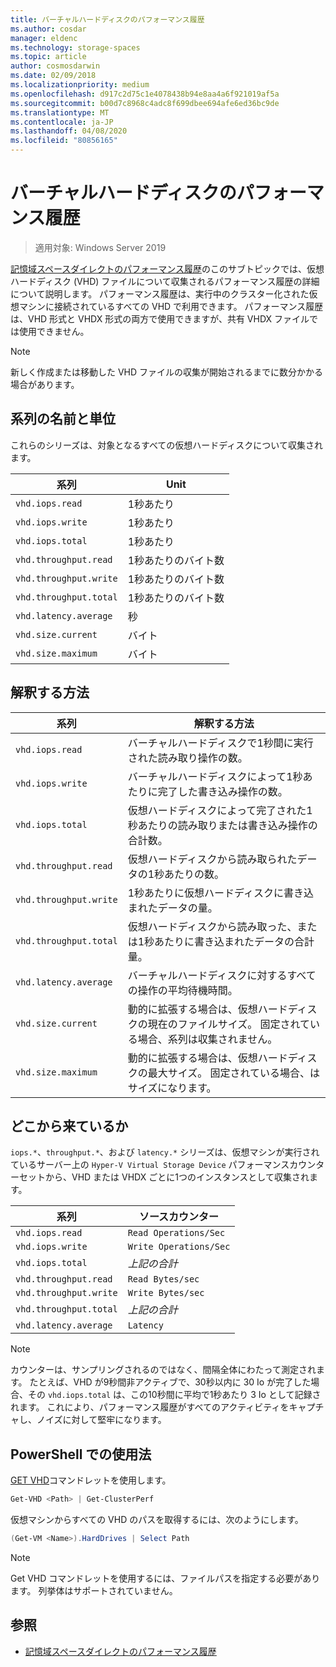 ```yaml
---
title: バーチャルハードディスクのパフォーマンス履歴
ms.author: cosdar
manager: eldenc
ms.technology: storage-spaces
ms.topic: article
author: cosmosdarwin
ms.date: 02/09/2018
ms.localizationpriority: medium
ms.openlocfilehash: d917c2d75c1e4078438b94e8aa4a6f921019af5a
ms.sourcegitcommit: b00d7c8968c4adc8f699dbee694afe6ed36bc9de
ms.translationtype: MT
ms.contentlocale: ja-JP
ms.lasthandoff: 04/08/2020
ms.locfileid: "80856165"
---
```

# <a name="performance-history-for-virtual-hard-disks"></a>バーチャルハードディスクのパフォーマンス履歴

> 適用対象: Windows Server 2019

[記憶域スペースダイレクトのパフォーマンス履歴](performance-history.md)のこのサブトピックでは、仮想ハードディスク (VHD) ファイルについて収集されるパフォーマンス履歴の詳細について説明します。 パフォーマンス履歴は、実行中のクラスター化された仮想マシンに接続されているすべての VHD で利用できます。 パフォーマンス履歴は、VHD 形式と VHDX 形式の両方で使用できますが、共有 VHDX ファイルでは使用できません。

   > [!NOTE]
   > 新しく作成または移動した VHD ファイルの収集が開始されるまでに数分かかる場合があります。

## <a name="series-names-and-units"></a>系列の名前と単位

これらのシリーズは、対象となるすべての仮想ハードディスクについて収集されます。

| 系列                    | Unit             |
|---------------------------|------------------|
| `vhd.iops.read`           | 1秒あたり       |
| `vhd.iops.write`          | 1秒あたり       |
| `vhd.iops.total`          | 1秒あたり       |
| `vhd.throughput.read`     | 1秒あたりのバイト数 |
| `vhd.throughput.write`    | 1秒あたりのバイト数 |
| `vhd.throughput.total`    | 1秒あたりのバイト数 |
| `vhd.latency.average`     | 秒          |
| `vhd.size.current`        | バイト            |
| `vhd.size.maximum`        | バイト            |

## <a name="how-to-interpret"></a>解釈する方法

| 系列                    | 解釈する方法                                                                                                 |
|---------------------------|------------------------------------------------------------------------------------------------------------------|
| `vhd.iops.read`           | バーチャルハードディスクで1秒間に実行された読み取り操作の数。                                         |
| `vhd.iops.write`          | バーチャルハードディスクによって1秒あたりに完了した書き込み操作の数。                                        |
| `vhd.iops.total`          | 仮想ハードディスクによって完了された1秒あたりの読み取りまたは書き込み操作の合計数。                          |
| `vhd.throughput.read`     | 仮想ハードディスクから読み取られたデータの1秒あたりの数。                                                     |
| `vhd.throughput.write`    | 1秒あたりに仮想ハードディスクに書き込まれたデータの量。                                                    |
| `vhd.throughput.total`    | 仮想ハードディスクから読み取った、または1秒あたりに書き込まれたデータの合計量。                                 |
| `vhd.latency.average`     | バーチャルハードディスクに対するすべての操作の平均待機時間。                                              |
| `vhd.size.current`        | 動的に拡張する場合は、仮想ハードディスクの現在のファイルサイズ。 固定されている場合、系列は収集されません。 |
| `vhd.size.maximum`        | 動的に拡張する場合は、仮想ハードディスクの最大サイズ。 固定されている場合、はサイズになります。                  |

## <a name="where-they-come-from"></a>どこから来ているか

`iops.*`、`throughput.*`、および `latency.*` シリーズは、仮想マシンが実行されているサーバー上の `Hyper-V Virtual Storage Device` パフォーマンスカウンターセットから、VHD または VHDX ごとに1つのインスタンスとして収集されます。

| 系列                    | ソースカウンター         |
|---------------------------|------------------------|
| `vhd.iops.read`           | `Read Operations/Sec`  |
| `vhd.iops.write`          | `Write Operations/Sec` |
| `vhd.iops.total`          | *上記の合計*     |
| `vhd.throughput.read`     | `Read Bytes/sec`       |
| `vhd.throughput.write`    | `Write Bytes/sec`      |
| `vhd.throughput.total`    | *上記の合計*     |
| `vhd.latency.average`     | `Latency`              |

   > [!NOTE]
   > カウンターは、サンプリングされるのではなく、間隔全体にわたって測定されます。 たとえば、VHD が9秒間非アクティブで、30秒以内に 30 Io が完了した場合、その `vhd.iops.total` は、この10秒間に平均で1秒あたり 3 Io として記録されます。 これにより、パフォーマンス履歴がすべてのアクティビティをキャプチャし、ノイズに対して堅牢になります。

## <a name="usage-in-powershell"></a>PowerShell での使用法

[GET VHD](https://docs.microsoft.com/powershell/module/hyper-v/get-vhd)コマンドレットを使用します。

```PowerShell
Get-VHD <Path> | Get-ClusterPerf
```

仮想マシンからすべての VHD のパスを取得するには、次のようにします。

```PowerShell
(Get-VM <Name>).HardDrives | Select Path
```

   > [!NOTE]
   > Get VHD コマンドレットを使用するには、ファイルパスを指定する必要があります。 列挙体はサポートされていません。

## <a name="see-also"></a>参照

- [記憶域スペースダイレクトのパフォーマンス履歴](performance-history.md)
